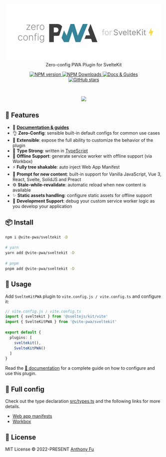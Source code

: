 <p align='center'>
<img src='./hero.png' alt="@vite-pwa/sveltekit - Zero-config PWA for SvelteKit"><br>
Zero-config PWA Plugin for SvelteKit
</p>

<p align='center'>
<a href='https://www.npmjs.com/package/vite-plugin-pwa' target="__blank">
<img src='https://img.shields.io/npm/v/vite-plugin-pwa?color=33A6B8&label=' alt="NPM version">
</a>
<a href="https://www.npmjs.com/package/vite-plugin-pwa" target="__blank">
    <img alt="NPM Downloads" src="https://img.shields.io/npm/dm/vite-plugin-pwa?color=476582&label=">
</a>
<a href="https://vite-plugin-pwa.netlify.app/" target="__blank">
    <img src="https://img.shields.io/static/v1?label=&message=docs%20%26%20guides&color=2e859c" alt="Docs & Guides">
</a>
<br>
<a href="https://github.com/antfu/vite-plugin-pwa" target="__blank">
<img alt="GitHub stars" src="https://img.shields.io/github/stars/antfu/vite-plugin-pwa?style=social">
</a>
</p>

<br>

<p align="center">
  <a href="https://cdn.jsdelivr.net/gh/antfu/static/sponsors.svg">
    <img src='https://cdn.jsdelivr.net/gh/antfu/static/sponsors.svg'/>
  </a>
</p>


## 🚀 Features

- 📖 [**Documentation & guides**](https://vite-plugin-pwa.netlify.app/)
- 👌 **Zero-Config**: sensible built-in default configs for common use cases
- 🔩 **Extensible**: expose the full ability to customize the behavior of the plugin
- 🦾 **Type Strong**: written in [TypeScript](https://www.typescriptlang.org/)
- 🔌 **Offline Support**: generate service worker with offline support (via Workbox)
- ⚡ **Fully tree shakable**: auto inject Web App Manifest
- 💬 **Prompt for new content**: built-in support for Vanilla JavaScript, Vue 3, React, Svelte, SolidJS and Preact
- ⚙️ **Stale-while-revalidate**: automatic reload when new content is available
- ✨ **Static assets handling**: configure static assets for offline support
- 🐞 **Development Support**: debug your custom service worker logic as you develop your application

## 📦 Install

```bash
npm i @vite-pwa/sveltekit -D 

# yarn 
yarn add @vite-pwa/sveltekit -D

# pnpm 
pnpm add @vite-pwa/sveltekit -D
```

## 🦄 Usage

Add `SvelteKitPWA` plugin to `vite.config.js / vite.config.ts` and configure it:

```ts
// vite.config.js / vite.config.ts
import { sveltekit } from '@sveltejs/kit/vite'
import { SvelteKitPWA } from '@vite-pwa/sveltekit'

export default {
  plugins: [
    sveltekit(),
    SvelteKitPWA()
  ]
}
```

Read the [📖 documentation](https://vite-plugin-pwa.netlify.app/guide/) for a complete guide on how to configure and use
this plugin.

## 👀 Full config

Check out the type declaration [src/types.ts](./src/types.ts) and the following links for more details.

- [Web app manifests](https://developer.mozilla.org/en-US/docs/Web/Manifest)
- [Workbox](https://developers.google.com/web/tools/workbox)


## 📄 License

MIT License © 2022-PRESENT [Anthony Fu](https://github.com/antfu)
